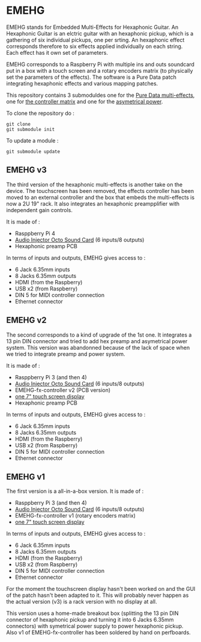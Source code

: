 # EMEHG

EMEHG stands for Embedded Multi-Effects for Hexaphonic Guitar.
An Hexaphonic Guitar is an elctric guitar with an hexaphonic pickup, which is a gathering of six individual pickups, one per srting.
An hexaphonic effect corresponds therefore to six effects applied individually on each string. Each effect has it own set of parameters.

EMEHG corresponds to a Raspberry Pi with multiple ins and outs soundcard put in a box with a touch screen and a rotary encoders matrix (to physically set the parameters of the effects).
The software is a Pure Data patch integrating hexaphonic effects and various mapping patches.

This repository contains 3 submoduldes one for the [Pure Data multi-effects](https://github.com/loicreboursiere/hexaandmapping-lib-pd), one for [the controller matrix](https://github.com/loicreboursiere/EMEHG-fx-controller) and one for the [asymetrical power](https://github.com/loicreboursiere/EMEHG-AsymetricalPower).

To clone the repository do : 

```
git clone 
git submodule init
```

To update a module : 
```
git submodule update
```

## EMEHG v3 ##

The third version of the hexaphonic multi-effects is another take on the device. The touchscreen has been removed, the effects controller has been moved to an 
external controller and the box that embeds the multi-effects is now a 2U 19" rack. It also integrates an hexaphonic preampplifier with independent gain controls.

It is made of :
+ Rasppberry Pi 4
+ [Audio Injector Octo Sound Card](https://www.audioinjector.net/rpi-octo-hat) (6 inputs/8 outputs)
+ Hexaphonic preamp PCB

In terms of inputs and outputs, EMEHG gives access to :
+ 6 Jack 6.35mm inputs
+ 8 Jacks 6.35mm outputs
+ HDMI (from the Raspberry)
+ USB x2 (from Raspberry)
+ DIN 5 for MIDI controller connection
+ Ethernet connector

## EMEHG v2 ##

The second corresponds to a kind of upgrade of the 1st one. It integrates a 13 pin DIN connector and tried to add hex preamp and asymetrical power system.
This version was abandonned because of the lack of space when we tried to integrate preamp and power system.

It is made of :
+ Rasppberry Pi 3 (and then 4)
+ [Audio Injector Octo Sound Card](https://www.audioinjector.net/rpi-octo-hat) (6 inputs/8 outputs)
+ EMEHG-fx-controller v2 (PCB version)
+ [one 7" touch screen display](https://github.com/loicreboursiere/EMEHG/blob/master/datasheet/TouchScreen-datasheet.pdf)
+ Hexaphonic preamp PCB

In terms of inputs and outputs, EMEHG gives access to :
+ 6 Jack 6.35mm inputs
+ 8 Jacks 6.35mm outputs
+ HDMI (from the Raspberry)
+ USB x2 (from Raspberry)
+ DIN 5 for MIDI controller connection
+ Ethernet connector


## EMEHG v1 ##

The first version is a all-in-a-box version. It is made of :
+ Rasppberry Pi 3 (and then 4)
+ [Audio Injector Octo Sound Card](https://www.audioinjector.net/rpi-octo-hat) (6 inputs/8 outputs)
+ EMEHG-fx-controller v1 (rotary encoders matrix)
+ [one 7" touch screen display](https://github.com/loicreboursiere/EMEHG/blob/master/datasheet/TouchScreen-datasheet.pdf)

In terms of inputs and outputs, EMEHG gives access to :
+ 6 Jack 6.35mm inputs
+ 8 Jacks 6.35mm outputs
+ HDMI (from the Raspberry)
+ USB x2 (from Raspberry)
+ DIN 5 for MIDI controller connection
+ Ethernet connector

For the moment the touchscreen display hasn't been worked on and the GUI of the patch hasn't been adapted to it.
This will probably never happen as the actual version (v3) is a rack version with no display at all.

This version uses a home-made breakout box (splitting the 13 pin DIN connector of hexaphonic pickup and turning it into 6 Jacks 6.35mm connectors) with symetrical power supply to power hexaphonic pickup. Also v1 of EMEHG-fx-controller has been soldered by hand on perfboards.


